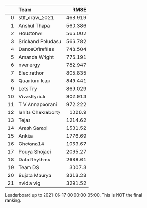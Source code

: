 |    | Team               |     RMSE |
|---:|:-------------------|---------:|
|  0 | stlf_draw_2021     |  468.919 |
|  1 | Anshul Thapa       |  560.386 |
|  2 | HoustonAI          |  566.002 |
|  3 | Srichand Poludasu  |  566.782 |
|  4 | DanceOfireflies    |  748.504 |
|  5 | Amanda Wright      |  776.191 |
|  6 | nvenergy           |  782.947 |
|  7 | Electrathon        |  805.835 |
|  8 | Quantum leap       |  845.441 |
|  9 | Lets Try           |  869.029 |
| 10 | VivasEyrich        |  902.913 |
| 11 | T V Annapoorani    |  972.222 |
| 12 | Ishita Chakraborty | 1028.9   |
| 13 | Tejas              | 1214.62  |
| 14 | Arash Sarabi       | 1581.52  |
| 15 | Ankita             | 1776.69  |
| 16 | Chetana14          | 1963.67  |
| 17 | Pouya Shojaei      | 2065.27  |
| 18 | Data Rhythms       | 2688.61  |
| 19 | Team DS            | 3007.3   |
| 20 | Sujata Maurya      | 3213.23  |
| 21 | nvidia vig         | 3291.52  |

Leaderboard up to 2021-06-17 00:00:00-05:00. This is NOT the final ranking.